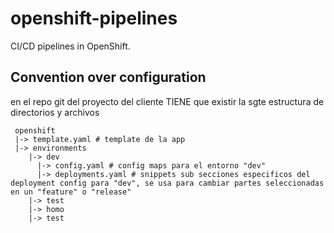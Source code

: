# openshift-pipelines

CI/CD pipelines in OpenShift.


## Convention over configuration

en el repo git del proyecto del cliente TIENE que existir la sgte estructura de directorios y archivos

```
 openshift
 |-> template.yaml # template de la app
 |-> environments
    |-> dev
      |-> config.yaml # config maps para el entorno "dev"
      |-> deployments.yaml # snippets sub secciones especificos del deployment config para "dev", se usa para cambiar partes seleccionadas en un "feature" o "release"
    |-> test
    |-> homo
    |-> test
```
